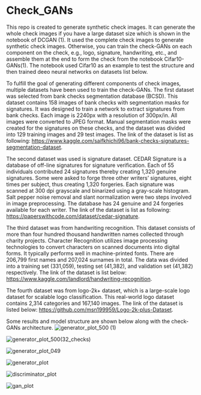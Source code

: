 # Check_GANs
This repo is created to generate synthetic check images. It can generate the whole check images if you have a large dataset size which is shown in the notebook of DCGAN (1). It used the complete check images to generate synthetic check images.
Otherwise, you can train the check-GANs on each component on the check, e.g., logo, signature, handwriting, etc., and assemble them at the end to form the check from the notebook Cifar10-GANs(1). The notebook used Cifar10 as an example to test the structure and then trained deeo neural networks on datasets list below. 


To fulfill the goal of generating different components of check images, multiple datasets have been used to train the check-GANs. The first dataset was selected from bank checks segmentation database (BCSD). This dataset contains 158 images of bank checks with segmentation masks for signatures. It was designed to train a network to extract signatures from bank checks. Each image is 2240px with a resolution of 300px/in. All images were converted to JPEG format. Manual segmentation masks were created for the signatures on these checks, and the dataset was divided into 129 training images and 29 test images. The link of the dataset is list as following: https://www.kaggle.com/saifkhichi96/bank-checks-signatures-segmentation-dataset.


The second dataset was used is signature dataset. CEDAR Signature is a database of off-line signatures for signature verification. Each of 55 individuals contributed 24 signatures thereby creating 1,320 genuine signatures. Some were asked to forge three other writers’ signatures, eight times per subject, thus creating 1,320 forgeries. Each signature was scanned at 300 dpi grayscale and binarized using a gray-scale histogram. Salt pepper noise removal and slant normalization were two steps involved in image preprocessing. The database has 24 genuine and 24 forgeries available for each writer. The link of the dataset is list as following: https://paperswithcode.com/dataset/cedar-signature.

The third dataset was from handwriting recognition. This dataset consists of more than four hundred thousand handwritten names collected through charity projects. Character Recognition utilizes image processing technologies to convert characters on scanned documents into digital forms. It typically performs well in machine-printed fonts. There are 206,799 first names and 207,024 surnames in total. The data was divided into a training set (331,059), testing set (41,382), and validation set (41,382) respectively. The link of the dataset is list below: https://www.kaggle.com/landlord/handwriting-recognition.


The fourth dataset was from logo-2k+ dataset, which is a large-scale logo dataset for scalable logo classification. This real-world logo dataset contains 2,314 categories and 167,140 images. The link of the dataset is listed below: https://github.com/msn199959/Logo-2k-plus-Dataset.



Some results and model structure are shown below along with the check-GANs architecture. 
![generator_plot_500 (1)](https://user-images.githubusercontent.com/62029679/152683304-fb212b96-2b9a-4600-92ec-342d9c5abb7c.png)


![generator_plot_500(32_checks)](https://user-images.githubusercontent.com/62029679/152683310-2eb88f97-15f3-40af-8574-69136ff0c54d.png)


![generator_plot_049](https://user-images.githubusercontent.com/62029679/152683386-1e431459-8e84-4f15-ba02-1c1bdb055b0c.png)


![generator_plot](https://user-images.githubusercontent.com/62029679/152683427-cb0f739d-472a-44c5-b4a5-c4aef30b989b.png)


![discriminator_plot](https://user-images.githubusercontent.com/62029679/152683436-645fadc5-6c72-4da1-8331-272659590fa2.png)


![gan_plot](https://user-images.githubusercontent.com/62029679/152683438-c0b06d31-b673-4a57-a63e-e1a054047d61.png)

